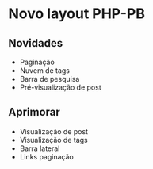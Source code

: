Novo layout PHP-PB
==================

Novidades
---------

- Paginação
- Nuvem de tags
- Barra de pesquisa
- Pré-visualização de post

Aprimorar
---------

- Visualização de post
- Visualização de tags
- Barra lateral
- Links paginação